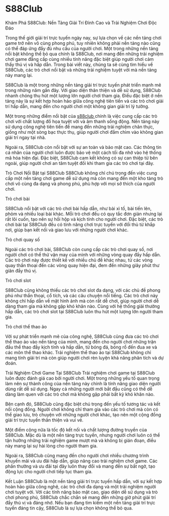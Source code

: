 # S88Club
Khám Phá S88Club: Nền Tảng Giải Trí Đỉnh Cao và Trải Nghiệm Chơi Độc Đáo

Trong thế giới giải trí trực tuyến ngày nay, sự lựa chọn về các nền tảng chơi game trở nên vô cùng phong phú, tuy nhiên không phải nền tảng nào cũng có thể đáp ứng đầy đủ nhu cầu của người chơi. Một trong những nền tảng nổi bật không thể bỏ qua chính là S88Club, nơi mang đến những trải nghiệm chơi game đẳng cấp cùng nhiều tính năng đặc biệt giúp người chơi cảm thấy thú vị và hấp dẫn. Trong bài viết này, chúng ta sẽ cùng tìm hiểu về S88Club, các trò chơi nổi bật và những trải nghiệm tuyệt vời mà nền tảng này mang lại.

S88Club là một trong những nền tảng giải trí trực tuyến phát triển mạnh mẽ trong những năm gần đây. Với giao diện thân thiện và dễ sử dụng, S88Club nhanh chóng thu hút một lượng lớn người chơi tham gia. Điều đặc biệt ở nền tảng này là sự kết hợp hoàn hảo giữa công nghệ tiên tiến và các trò chơi giải trí hấp dẫn, mang đến cho người chơi một không gian giải trí lý tưởng.

Một trong những điểm nổi bật của <a href="https://s88club.top"> s88club </a>  chính là việc cung cấp các trò chơi với chất lượng đồ họa tuyệt vời và âm thanh sống động. Nền tảng này sử dụng công nghệ tiên tiến để mang đến những trải nghiệm chân thực, giống như một sòng bạc thực thụ, giúp người chơi đắm chìm vào không gian giải trí ngay tại nhà.

Ngoài ra, S88Club còn nổi bật với sự an toàn và bảo mật cao. Các thông tin cá nhân của người chơi luôn được bảo vệ một cách tối đa nhờ vào hệ thống mã hóa hiện đại. Đặc biệt, S88Club cam kết không có sự can thiệp từ bên ngoài, giúp người chơi an tâm tuyệt đối khi tham gia các trò chơi tại đây.

Trò Chơi Nổi Bật tại S88Club
S88Club không chỉ chú trọng đến việc cung cấp một nền tảng chơi game dễ sử dụng mà còn mang đến một kho tàng trò chơi vô cùng đa dạng và phong phú, phù hợp với mọi sở thích của người chơi.

 Trò chơi bài

S88Club nổi bật với các trò chơi bài hấp dẫn, như bài xì tố, bài tiến lên, phỏm và nhiều loại bài khác. Mỗi trò chơi đều có quy tắc đơn giản nhưng lại rất lôi cuốn, tạo nên sự hồi hộp và kịch tính cho người chơi. Đặc biệt, các trò chơi bài tại S88Club đều có tính năng chơi trực tuyến với đối thủ từ khắp nơi, giúp bạn kết nối và giao lưu với những người chơi khác.

 Trò chơi quay số

Ngoài các trò chơi bài, S88Club còn cung cấp các trò chơi quay số, nơi người chơi có thể thử vận may của mình với những vòng quay đầy hấp dẫn. Các trò chơi này được thiết kế với nhiều chủ đề khác nhau, từ các vòng quay thần thoại đến các vòng quay hiện đại, đem đến những giây phút thư giãn đầy thú vị.

Trò chơi slot

S88Club cũng không thiếu các trò chơi slot đa dạng, với các chủ đề phong phú như thần thoại, cổ tích, và các câu chuyện nổi tiếng. Các trò chơi này không chỉ hấp dẫn về mặt hình ảnh mà còn rất dễ chơi, giúp người chơi dễ dàng tham gia mà không gặp khó khăn nào. Cùng với hệ thống giải thưởng hấp dẫn, các trò chơi slot tại S88Club luôn thu hút một lượng lớn người tham gia.

 Trò chơi thể thao ảo

Với sự phát triển mạnh mẽ của công nghệ, S88Club cũng đưa các trò chơi thể thao ảo vào nền tảng của mình, mang đến cho người chơi những trận đấu thể thao đầy kịch tính và hấp dẫn, từ bóng đá, bóng rổ đến đua xe và các môn thể thao khác. Trải nghiệm thể thao ảo tại S88Club không chỉ mang tính giải trí mà còn giúp người chơi rèn luyện khả năng phân tích và dự đoán.

Trải Nghiệm Chơi Game Tại S88Club
Trải nghiệm chơi game tại S88Club luôn được đánh giá cao bởi người chơi. Một trong những yếu tố quan trọng làm nên sự thành công của nền tảng này chính là tính năng giao diện người dùng rất dễ sử dụng. Ngay cả những người mới bắt đầu cũng có thể dễ dàng làm quen với các trò chơi mà không gặp phải bất kỳ khó khăn nào.

Bên cạnh đó, S88Club cũng đặc biệt chú trọng đến yếu tố tương tác và kết nối cộng đồng. Người chơi không chỉ tham gia vào các trò chơi mà còn có thể giao lưu, trò chuyện với những người chơi khác, tạo nên một cộng đồng giải trí trực tuyến thân thiện và vui vẻ.

Một điểm cộng nữa là tốc độ kết nối và chất lượng đường truyền của S88Club. Mặc dù là một nền tảng trực tuyến, nhưng người chơi luôn có thể tận hưởng những trải nghiệm game mượt mà và không bị gián đoạn, điều này mang lại sự hài lòng cho người tham gia.

Ngoài ra, S88Club cũng mang đến cho người chơi nhiều chương trình khuyến mãi và ưu đãi hấp dẫn, giúp nâng cao trải nghiệm chơi game. Các phần thưởng và ưu đãi tại đây luôn thay đổi và mang đến sự bất ngờ, tạo động lực cho người chơi tiếp tục tham gia.

Kết Luận
S88Club là một nền tảng giải trí trực tuyến hấp dẫn, với sự kết hợp hoàn hảo giữa công nghệ, các trò chơi đa dạng và một trải nghiệm người chơi tuyệt vời. Với các tính năng bảo mật cao, giao diện dễ sử dụng và trò chơi phong phú, S88Club chắc chắn sẽ mang đến những giờ phút giải trí đầy thú vị và đáng nhớ. Nếu bạn đang tìm kiếm một nền tảng giải trí trực tuyến đáng tin cậy, S88Club là sự lựa chọn không thể bỏ qua.
